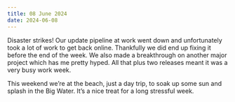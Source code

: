```yaml
---
title: 08 June 2024
date: 2024-06-08
---
```


Disaster strikes! Our update pipeline at work went down and unfortunately took a lot of work to get back online. Thankfully we did end up fixing it before the end of the week. We also made a breakthrough on another major project which has me pretty hyped. All that plus two releases meant it was a very busy work week.

This weekend we’re at the beach, just a day trip, to soak up some sun and splash in the Big Water. It’s a nice treat for a long stressful week.
